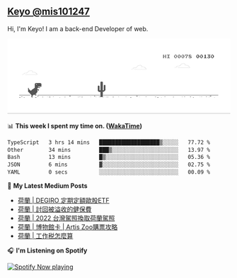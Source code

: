 ## [Keyo @mis101247](https://github.com/mis101247/mis101247.github.io)

Hi, I'm Keyo! I am a back-end Developer of web. 


![image](https://github.com/mis101247/mis101247/blob/master/dino.gif)

📊 **This week I spent my time on. ([WakaTime](https://wakatime.com/@66242878-3a41-446c-852d-cafde411a834))**
<!--START_SECTION:waka-->

```txt
TypeScript   3 hrs 14 mins   ███████████████████▒░░░░░   77.72 %
Other        34 mins         ███▒░░░░░░░░░░░░░░░░░░░░░   13.97 %
Bash         13 mins         █▒░░░░░░░░░░░░░░░░░░░░░░░   05.36 %
JSON         6 mins          ▓░░░░░░░░░░░░░░░░░░░░░░░░   02.75 %
YAML         0 secs          ░░░░░░░░░░░░░░░░░░░░░░░░░   00.09 %
```

<!--END_SECTION:waka-->

📕 **My Latest Medium Posts**

<!-- BLOG-POST-LIST:START -->
- [荷蘭 | DEGIRO 定期定額歐股ETF](https://medium.com/mis101247/%E8%8D%B7%E8%98%AD-degiro-%E5%AE%9A%E6%9C%9F%E5%AE%9A%E9%A1%8D%E6%AD%90%E8%82%A1etf-14c2094b265b?source=rss-1d2d8876197b------2)
- [荷蘭 | 討回被溢收的健保費](https://medium.com/mis101247/%E8%8D%B7%E8%98%AD-%E8%A8%8E%E5%9B%9E%E8%A2%AB%E6%BA%A2%E6%94%B6%E7%9A%84%E5%81%A5%E4%BF%9D%E8%B2%BB-231fa3d51eb5?source=rss-1d2d8876197b------2)
- [荷蘭 | 2022 台灣駕照換取荷蘭駕照](https://medium.com/mis101247/%E8%8D%B7%E8%98%AD-2022-%E5%8F%B0%E7%81%A3%E9%A7%95%E7%85%A7%E6%8F%9B%E5%8F%96%E8%8D%B7%E8%98%AD%E9%A7%95%E7%85%A7-7c836f5063b8?source=rss-1d2d8876197b------2)
- [荷蘭 | 博物館卡 | Artis Zoo購票攻略](https://medium.com/mis101247/%E8%8D%B7%E8%98%AD-%E5%8D%9A%E7%89%A9%E9%A4%A8%E5%8D%A1-artis-zoo%E8%B3%BC%E7%A5%A8%E6%94%BB%E7%95%A5-9a67b22c62c?source=rss-1d2d8876197b------2)
- [荷蘭 | 工作税怎麼算](https://medium.com/mis101247/%E8%8D%B7%E8%98%AD%E5%B7%A5%E4%BD%9C%E7%A8%8E%E6%80%8E%E9%BA%BC%E7%AE%97-bc320d353469?source=rss-1d2d8876197b------2)
<!-- BLOG-POST-LIST:END -->

🎧 **I'm Listening on Spotify**

[<img src="https://spotify-now-playing-nu.vercel.app/api/spotify-playing" alt="Spotify Now playing" width="50%" />](https://open.spotify.com/user/21dqdh3gswmbyofjbihypdqba)
